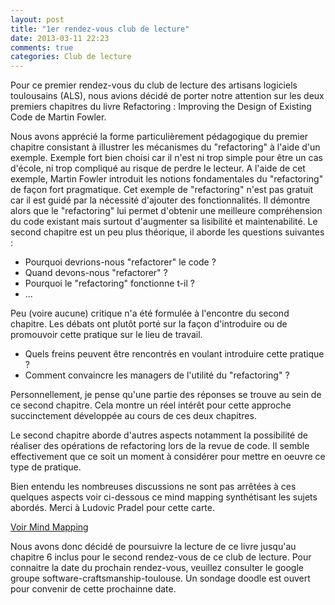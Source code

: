 ```yaml
---
layout: post
title: "1er rendez-vous club de lecture"
date: 2013-03-11 22:23
comments: true
categories: Club de lecture
---
```


Pour ce premier rendez-vous du club de lecture des artisans logiciels
toulousains (ALS), nous avions décidé de porter notre attention sur les
deux premiers chapitres du livre Refactoring : Improving the Design of
Existing Code de Martin Fowler.

Nous avons apprécié la forme particulièrement pédagogique du premier
chapitre consistant à illustrer les mécanismes du "refactoring" à
l'aide d'un exemple. Exemple fort bien choisi car il n'est ni trop
simple pour être un cas d'école, ni trop compliqué au risque de perdre
le lecteur. A l'aide de cet exemple, Martin Fowler introduit les
notions fondamentales du "refactoring" de façon fort pragmatique. Cet
exemple de "refactoring" n'est pas gratuit car il est guidé par la
nécessité d'ajouter des fonctionnalités. Il démontre alors que le
"refactoring" lui permet d'obtenir une meilleure compréhension du code
existant mais surtout d'augmenter sa lisibilité et maintenabilité. Le
second chapitre est un peu plus théorique, il aborde les questions suivantes :

- Pourquoi devrions-nous "refactorer" le code ?
- Quand devons-nous "refactorer" ?
- Pourquoi le "refactoring" fonctionne t-il ?
- ...

Peu (voire aucune) critique n'a été formulée à l'encontre du second
chapitre. Les débats ont plutôt porté sur la façon d'introduire
ou de promouvoir cette pratique sur le lieu de travail.

   - Quels freins peuvent être rencontrés en voulant introduire cette pratique ?
   - Comment convaincre les managers de l'utilité du "refactoring" ?

Personnellement, je pense qu'une partie des réponses se trouve au
sein de ce second chapitre. Cela montre un réel intérêt pour
cette approche succinctement développée au cours de ces deux chapitres.

Le second chapitre aborde d'autres aspects notamment la possibilité de
réaliser des opérations de refactoring lors de la revue de code. Il
semble effectivement que ce soit un moment à considérer pour mettre en
oeuvre ce type de pratique.

Bien entendu les nombreuses discussions ne sont pas arrêtées à ces
quelques aspects voir ci-dessous ce mind mapping synthétisant les 
sujets abordés. Merci à Ludovic Pradel pour cette carte. 

[Voir Mind Mapping](static/images/LectureRefactoring.jpeg)

Nous avons donc décidé de poursuivre la lecture de ce livre jusqu'au
chapitre 6 inclus pour le second rendez-vous de ce club de lecture.
Pour connaitre la date du prochain rendez-vous, veuillez consulter le
google groupe software-craftsmanship-toulouse. Un sondage doodle est
ouvert pour convenir de cette prochainne date.
